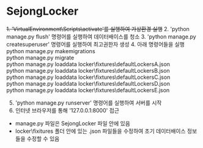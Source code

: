 # SejongLocker

~~1. 'VirtualEnvironment\Scripts\activate'를 실행하여 가상환경 실행~~
2. 'python manage.py flush' 명령어를 실행하여 데이터배이스를 청소
3. 'python manage.py createsuperuser' 명령어를 실행하여 최고권한자 생성
4. 아래 명령어들을 실행
<br/> python manage.py makemigrations
<br/> python manage.py migrate
<br/> python manage.py loaddata locker\fixtures\defaultLockersA.json
<br/> python manage.py loaddata locker\fixtures\defaultLockersB.json
<br/> python manage.py loaddata locker\fixtures\defaultLockersC.json
<br/> python manage.py loaddata locker\fixtures\defaultLockersD.json
<br/> python manage.py loaddata locker\fixtures\defaultLockersE.json

5. 'python manage.py runserver' 명령어를 실행하여 서버를 시작
6. 인터넷 브라우저를 통해 '127.0.0.1:8000' 접근

* manage.py 파일은 SejongLocker 파일 안에 있음
* locker\fixitures 폴더 안에 있는 .json 파일들을 수정하여 초기 데이터배이스 정보들을 수정할 수 있음
